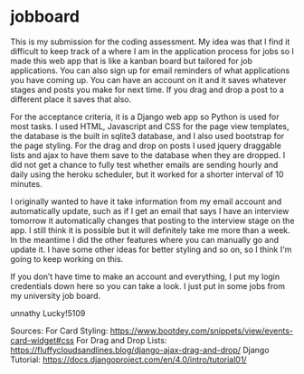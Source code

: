 # jobboard

This is my submission for the coding assessment. My idea was that I find it difficult to keep track of a where I am in the application process for jobs so I made this web app that is like a kanban board but tailored for job applications. You can also sign up for email reminders of what applications you have coming up. You can have an account on it and it saves whatever stages and posts you make for next time. If you drag and drop a post to a different place it saves that also. 

For the acceptance criteria, it is a Django web app so Python is used for most tasks. I used HTML, Javascript and CSS for the page view templates, the database is the built in sqlite3 database, and I also used bootstrap for the page styling. For the drag and drop on posts I used jquery draggable lists and ajax to have them save to the database when they are dropped. I did not get a chance to fully test whether emails are sending hourly and daily using the heroku scheduler, but it worked for a shorter interval of 10 minutes. 

I originally wanted to have it take information from my email account and automatically update, such as if I get an email that says I have an interview tomorrow it automatically changes that posting to the interview stage on the app. I still think it is possible but it will definitely take me more than a week. In the meantime I did the other features where you can manually go and update it. I have some other ideas for better styling and so on, so I think I'm going to keep working on this. 

If you don’t have time to make an account and everything, I put my login credentials down here so you can take a look. I just put in some jobs from my university job board.

unnathy
Lucky!5109

Sources: 
For Card Styling: https://www.bootdey.com/snippets/view/events-card-widget#css
For Drag and Drop Lists: https://fluffycloudsandlines.blog/django-ajax-drag-and-drop/
Django Tutorial: https://docs.djangoproject.com/en/4.0/intro/tutorial01/

